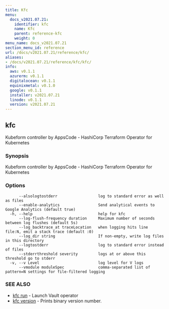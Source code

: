 ```yaml
---
title: Kfc
menu:
  docs_v2021.07.21:
    identifier: kfc
    name: Kfc
    parent: reference-kfc
    weight: 0
menu_name: docs_v2021.07.21
section_menu_id: reference
url: /docs/v2021.07.21/reference/kfc/
aliases:
- /docs/v2021.07.21/reference/kfc/kfc/
info:
  aws: v0.1.1
  azurerm: v0.1.1
  digitalocean: v0.1.1
  equinixmetal: v0.1.0
  google: v0.1.1
  installer: v2021.07.21
  linode: v0.1.1
  version: v2021.07.21
---
```


## kfc

Kubeform controller by AppsCode - HashiCorp Terraform Operator for Kubernetes

### Synopsis

Kubeform controller by AppsCode - HashiCorp Terraform Operator for Kubernetes

### Options

```
      --alsologtostderr                  log to standard error as well as files
      --enable-analytics                 Send analytical events to Google Analytics (default true)
  -h, --help                             help for kfc
      --log-flush-frequency duration     Maximum number of seconds between log flushes (default 5s)
      --log_backtrace_at traceLocation   when logging hits line file:N, emit a stack trace (default :0)
      --log_dir string                   If non-empty, write log files in this directory
      --logtostderr                      log to standard error instead of files
      --stderrthreshold severity         logs at or above this threshold go to stderr
  -v, --v Level                          log level for V logs
      --vmodule moduleSpec               comma-separated list of pattern=N settings for file-filtered logging
```

### SEE ALSO

* [kfc run](/docs/v2021.07.21/reference/kfc/kfc_run)	 - Launch Vault operator
* [kfc version](/docs/v2021.07.21/reference/kfc/kfc_version)	 - Prints binary version number.

